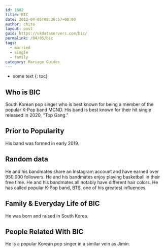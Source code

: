 ```yaml
---
id: 1682
title: BIC
date: 2012-04-05T08:36:57+00:00
author: chito
layout: post
guid: https://ukdataservers.com/bic/
permalink: /04/05/bic  
tags:
  - married
  - single
  - family
category: Mariage Guides
---
```


* some text
{: toc}


## Who is  BIC
                  
                  
                  
South Korean pop singer who is best known for being a member of the popular K-Pop band MCND. His band is best known for their hit single released in 2020, &#8220;Top Gang.&#8221; 
                  
                
                
                
## Prior to Popularity 
                  
                  
                  
His band was formed in early 2019.
                  
                
                
                
## Random data 
                  
                  
                  
He and his bandmates share an Instagram account and have earned over 950,000 followers. He and his bandmates enjoy playing basketball in their free time. He and his bandmates all notably have different hair colors. He has called popular K-Pop band, BTS, one of his greatest influences.
                  
                
                
                
## Family & Everyday Life of BIC
                  
                  
                  
He was born and raised in South Korea.
                  
                
                
                
## People Related With  BIC
                  
                  
                  
He is a popular Korean pop singer in a similar vein as Jimin.
                  
                
              
            
          
          
          
    
    
  
